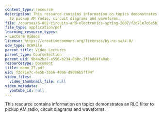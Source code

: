 ```yaml
---
content_type: resource
description: This resource contains information on topics demonstrates an RLC filter
  to pickup AM radio, circuit diagrams and waveforms.
file: /courses/6-002-circuits-and-electronics-spring-2007/f2d71e7c6e5b3bb640a6d9086b5ff94f_demo_27.pdf
file_type: application/pdf
learning_resource_types:
- Lecture Videos
license: https://creativecommons.org/licenses/by-nc-sa/4.0/
ocw_type: OCWFile
parent_title: Video Lectures
parent_type: CourseSection
parent_uid: 9b4a2ba7-a556-b234-8b0c-3f1bdd4fa8ab
resourcetype: Document
title: demo_27.pdf
uid: f2d71e7c-6e5b-3bb6-40a6-d9086b5ff94f
video_files:
  video_thumbnail_file: null
video_metadata:
  youtube_id: null
---
```

This resource contains information on topics demonstrates an RLC filter to pickup AM radio, circuit diagrams and waveforms.